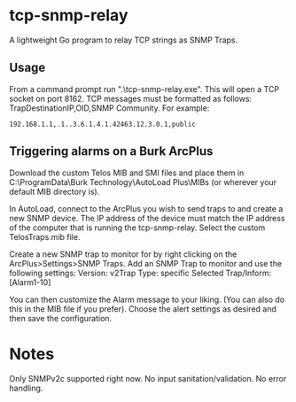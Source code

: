 # tcp-snmp-relay
A lightweight Go program to relay TCP strings as SNMP Traps.


## Usage
From a command prompt run ".\tcp-snmp-relay.exe". This will open a TCP socket on port 8162. TCP messages must be formatted as follows:
TrapDestinationIP,OID,SNMP Community. For example:
```
192.168.1.1,.1..3.6.1.4.1.42463.12.3.0.1,public
```
## Triggering alarms on a Burk ArcPlus

Download the custom Telos MIB and SMI files and place them in C:\ProgramData\Burk Technology\AutoLoad Plus\MIBs (or wherever your default MIB directory is). 

In AutoLoad, connect to the ArcPlus you wish to send traps to and create a new SNMP device. The IP address of the device must match the IP address of the computer that is running the tcp-snmp-relay. Select the custom TelosTraps.mib file. 

Create a new SNMP trap to monitor for by right clicking on the ArcPlus>Settings>SNMP Traps. Add an SNMP Trap to monitor and use the following settings: 
  Version: v2Trap
  Type: specific
  Selected Trap/Inform: [Alarm1-10]
  
You can then customize the Alarm message to your liking. (You can also do this in the MIB file if you prefer). Choose the alert settings as desired and then save the configuration.

# Notes
Only SNMPv2c supported right now. No input sanitation/validation. No error handling. 
